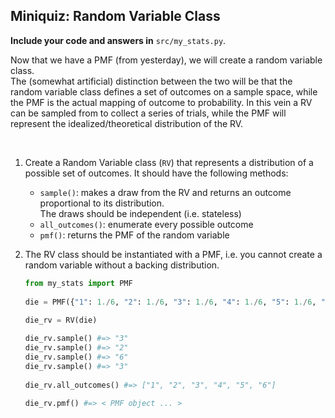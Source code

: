 ## Miniquiz: Random Variable Class

**Include your code and answers in** `src/my_stats.py`.

Now that we have a PMF (from yesterday), we will create a random variable class.  
The (somewhat artificial) distinction between the two will be that the random variable class defines
a set of outcomes on a sample space, while the PMF is the actual mapping of outcome to probability.
In this vein a RV can be sampled from to collect a series of trials, while the PMF will represent the 
idealized/theoretical distribution of the RV.

<br>

1. Create a Random Variable class (`RV`) that represents a distribution of a possible set of outcomes. 
   It should have the following methods:
   
   - `sample()`: makes a draw from the RV and returns an outcome proportional to its distribution.  
     The draws should be independent (i.e. stateless)
   - `all_outcomes()`: enumerate every possible outcome
   - `pmf()`: returns the PMF of the random variable

2. The RV class should be instantiated with a PMF, i.e. you cannot create a random variable without a
   backing distribution.

   ```python
   from my_stats import PMF
    
   die = PMF({"1": 1./6, "2": 1./6, "3": 1./6, "4": 1./6, "5": 1./6, "6": 1./6 })
    
   die_rv = RV(die)
   
   die_rv.sample() #=> "3"
   die_rv.sample() #=> "2"
   die_rv.sample() #=> "6"
   die_rv.sample() #=> "3"
    
   die_rv.all_outcomes() #=> ["1", "2", "3", "4", "5", "6"]
    
   die_rv.pmf() #=> < PMF object ... >
   ```
